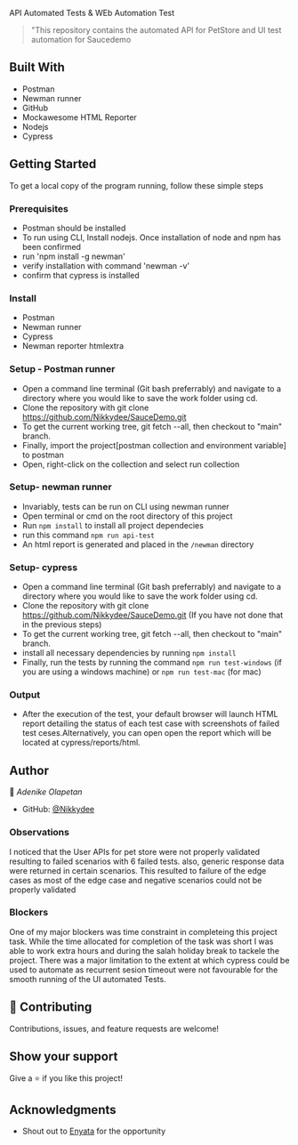 API Automated Tests & WEb Automation Test


> "This repository contains the automated API for PetStore and UI test automation for Saucedemo

## Built With
- Postman
- Newman runner
- GitHub
- Mockawesome HTML Reporter
- Nodejs
- Cypress
  

## Getting Started
To get a local copy of the program running, follow these simple steps

### Prerequisites
- Postman should be installed
- To run using CLI, Install nodejs. Once installation of node and npm has been confirmed 
- run 'npm install -g newman'
- verify installation with command 'newman -v'
- confirm that cypress is installed 

### Install
- Postman
- Newman runner
- Cypress
- Newman reporter htmlextra


### Setup - Postman runner
- Open a command line terminal (Git bash preferrably) and navigate to a directory where you would like to save the work folder using cd.
- Clone the repository with git clone https://github.com/Nikkydee/SauceDemo.git
- To get the current working tree, git fetch --all, then checkout to "main" branch.
- Finally, import the project[postman collection and environment variable] to postman 
- Open, right-click on the collection and select run collection

### Setup- newman runner
   - Invariably, tests can be run on CLI using newman runner
   - Open terminal or cmd on the root directory of this project 
   - Run `npm install` to install all project dependecies
   - run this command `npm run api-test`
   - An html report is generated and placed in the `/newman` directory

### Setup- cypress
- Open a command line terminal (Git bash preferrably) and navigate to a directory where you would like to save the work folder using cd.
- Clone the repository with git clone https://github.com/Nikkydee/SauceDemo.git (If you have not done that in the previous steps)
- To get the current working tree, git fetch --all, then checkout to "main" branch.
- install all necessary dependencies by running `npm install`
- Finally, run the tests by running the command `npm run test-windows` (if you are using a windows machine) or `npm run test-mac` (for mac)

### Output
- After the execution of the test, your default browser will launch HTML report detailing the status of each test case with screenshots of failed test ceses.Alternatively, you can open open the report which will be located at cypress/reports/html.


## Author

👤 *Adenike Olapetan*

- GitHub: [@Nikkydee](https://github.com/Nikkydee)

### Observations
I noticed that the User APIs for pet store were not properly validated resulting to failed scenarios with 6 failed tests. also, generic response data were returned in certain scenarios. This resulted to failure of the edge cases as most of the edge case and negative scenarios could not be properly validated

### Blockers

One of my major blockers was time constraint in completeing this project task. While the time allocated for completion of the task was short I was able to work extra hours and during the salah holiday break to tackele the project. There was a major limitation to the extent at which cypress could be used to automate as recurrent sesion timeout were not favourable for the smooth running of the UI automated Tests.



## 🤝 Contributing

Contributions, issues, and feature requests are welcome!


## Show your support

Give a ⭐ if you like this project!

## Acknowledgments
- Shout out to [Enyata](https://www.enyata.com/) for the opportunity